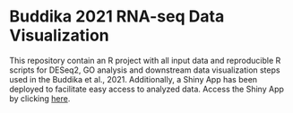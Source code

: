 # Buddika 2021 RNA-seq Data Visualization

This repository contain an R project with all input data and reproducible R scripts for DESeq2, GO analysis and downstream data visualization steps used in the Buddika et al., 2021. Additionally, a Shiny App has been deployed to facilitate easy access to analyzed data. Access the Shiny App by clicking [here](https://jkkbuddika1990.shinyapps.io/buddika2021_pBody/).
